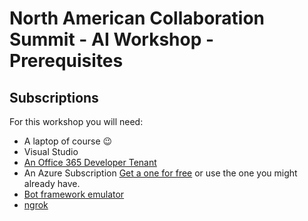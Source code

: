 <a name="PreReqTitle"></a>

# North American Collaboration Summit - AI Workshop - Prerequisites #

<a name="Overview"></a>

## Subscriptions ##

For this workshop you will need:

- A laptop of course 😉
- Visual Studio
- [An Office 365 Developer Tenant](https://developer.microsoft.com/en-us/office/dev-program)
- An Azure Subscription [Get a one for free](https://azure.microsoft.com/en-us/free/) or use the one you might already have.
- [Bot framework emulator](https://github.com/Microsoft/BotFramework-Emulator/blob/master/README.md#download)
- [ngrok](https://ngrok.com/)